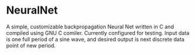 # NeuralNet


A simple, customizable backpropagation Neural Net written in C and compiled using GNU C comiler.  Currently configured for testing.  Input data is one full period of a sine wave, and desired output is next discrete data point of new period.